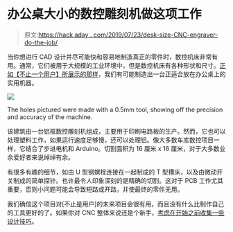 # 办公桌大小的数控雕刻机做这项工作

> 原文:[https://hack aday . com/2019/07/23/desk-size-CNC-engraver-do-the-job/](https://hackaday.com/2019/07/23/desk-sized-cnc-engraver-does-the-job/)

当你想进行 CAD 设计并尽可能快和容易地制造真正的零件时，数控机床非常有用。通常，它们被用于大规模的工业环境中，但是数控机床有各种形状和尺寸。[正如【不止一个用户】所展示的那样](http://morethanuser.blogspot.com/2019/07/diy-cnc-desk-plotter.html)，我们有可能制造出一台正适合放在办公桌上的实用机器。

![](../Images/cd442334606ebffe024643850517fd51.png)

The holes pictured were made with a 0.5mm tool, showing off the precision and accuracy of the machine.

该建筑由一台铝框数控雕刻机组成，主要用于印刷电路板的生产。然而，它也可以处理塑料工作，如果运行速度足够慢，还可以处理铝。像大多数车库数控项目一样，它结合了步进电机和 Arduino。切割面积为 16 厘米 x 16 厘米，对于大多数业余爱好者来说绰绰有余。

有很多有趣的细节，如由 U 型钢螺栓连接在一起制成的 T 型槽床，以及由微动开关制成的简单探针。也许最令人印象深刻的是精确的切割。这对于 PCB 工作尤其重要，否则小问题可能会导致短路或开路，并使最终的零件无用。

我们确信这个项目对[不止是用户]的未来项目会很有用，而且没有什么比制作自己的工具更好的了。如果你对 CNC 整体来说还是个新手，[考虑在开始之前收集一些设计技巧](https://hackaday.com/2019/05/20/design-tips-for-easier-cnc-milling/)。